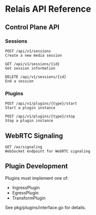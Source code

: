 # Relais API Reference

## Control Plane API

### Sessions

```
POST /api/v1/sessions
Create a new media session

GET /api/v1/sessions/{id}
Get session information

DELETE /api/v1/sessions/{id}
End a session
```

### Plugins

```
POST /api/v1/plugins/{type}/start
Start a plugin instance

POST /api/v1/plugins/{type}/stop
Stop a plugin instance
```

## WebRTC Signaling

```
GET /ws/signaling
WebSocket endpoint for WebRTC signaling
```

## Plugin Development

Plugins must implement one of:
- IngressPlugin
- EgressPlugin
- TransformPlugin

See pkg/plugins/interface.go for details.